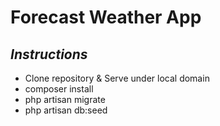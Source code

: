 # Forecast Weather App
## _Instructions_

- Clone repository & Serve under local domain
- composer install
- php artisan migrate
- php artisan db:seed
